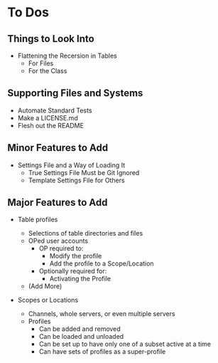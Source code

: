 # To Dos

## Things to Look Into

* Flattening the Recersion in Tables
	* For Files
	* For the Class

## Supporting Files and Systems

* Automate Standard Tests
* Make a LICENSE.md
* Flesh out the README

## Minor Features to Add

* Settings File and a Way of Loading It
	* True Settings File Must be Git Ignored
	* Template Settings File for Others

## Major Features to Add

* Table profiles
	* Selections of table directories and files
	* OPed user accounts
		* OP required to:
			* Modify the profile
			* Add the profile to a Scope/Location
		* Optionally required for:
			* Activating the Profile
	* (Add More)

* Scopes or Locations
	* Channels, whole servers, or even multiple servers 
	* Profiles
		* Can be added and removed
		* Can be loaded and unloaded
		* Can be set up to have only one of a subset active at a time
		* Can have sets of profiles as a super-profile
